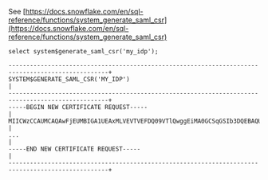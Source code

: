 See [https://docs.snowflake.com/en/sql-reference/functions/system_generate_saml_csr](https://docs.snowflake.com/en/sql-reference/functions/system_generate_saml_csr)
```
select system$generate_saml_csr('my_idp');

--------------------------------------------------------------------------------------------------+
SYSTEM$GENERATE_SAML_CSR('MY_IDP')                                                                |
--------------------------------------------------------------------------------------------------+
-----BEGIN NEW CERTIFICATE REQUEST-----                                                           |
MIICWzCCAUMCAQAwFjEUMBIGA1UEAxMLVEVTVEFDQ09VTlQwggEiMA0GCSqGSIb3DQEBAQUAA4IBDwAwggEKAoIBAQDCRpyZ  |
...                                                                                               |
-----END NEW CERTIFICATE REQUEST-----                                                             |
--------------------------------------------------------------------------------------------------+
```
